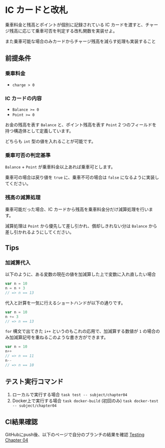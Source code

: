 # IC カードと改札

乗車料金と残高とポイントが個別に記録されている IC カードを渡すと、チャージ残高に応じて乗車可否を判定する改札関数を実装せよ。

また乗車可能な場合のみカードからチャージ残高を減らす処理も実装すること

## 前提条件

### 乗車料金

- `charge > 0`

### IC カードの内容

- `Balance >= 0`
- `Point >= 0`

お金の残高を表す `Balance` と、ポイント残高を表す `Point` 2 つのフィールドを持つ構造体として定義しています。

どちらも `int` 型の値を入れることが可能です。

### 乗車可否の判定基準

`Balance` + `Point` が乗車料金以上あれば乗車可とします。

乗車可の場合は戻り値を `true` に、乗車不可の場合は `false` になるように実装してください。

### 残高の減算処理

乗車可能だった場合、IC カードから残高を乗車料金分だけ減算処理を行います。

減算処理は `Point` から優先して差し引かれ、償却しきれない分は `Balance` から差し引かれるようにしてください。

## Tips

### 加減算代入

以下のように、ある変数の現在の値を加減算した上で変数に入れ直したい場合

```go
var n = 10
n = n + 3
// => n == 13
```

代入と計算を一気に行えるショートハンドが以下の通りです。

```go
var n = 10
n += 3
// => n == 13
```

`for` 構文で出てきた `i++` というのもこれの応用で、加減算する数値が `1` の場合のみ加減算記号を重ねるこのような書き方ができます。

```go
var n = 10
n++
// => n == 11
n--
// => n == 10
```

## テスト実行コマンド

1. ローカルで実行する場合
`task test -- subject/chapter04`
1. Docker上で実行する場合
`task docker-build` (初回のみ)
`task docker-test -- subject/chapter04`

## CI結果確認

GitHubにpush後、以下のページで自分のブランチの結果を確認
[Testing Chapter 04](https://github.com/kurupeku/hello-golang/actions/workflows/chapter04_test.yml)
